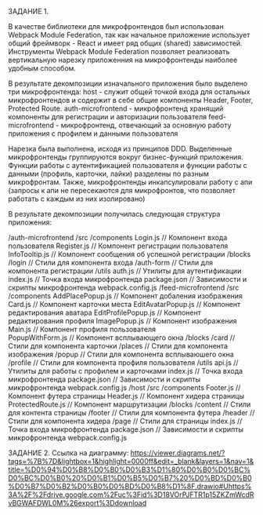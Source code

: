 ЗАДАНИЕ 1.

В качестве библиотеки для микрофронтендов был использован Webpack Module Federation, так как начальное приложение использует общий фреймворк - React и имеет ряд общих (shared) зависимостей. Инструменты Webpack Module Federation позволяет реализовать вертикальную нарезку приложенния на микрофронтенды наиболее удобным способом.

В результате декомпозиции изначального приложения было выделено три микрофронтенда:
host - служит общей точкой входа для остальных микрофронтендов и содержит в себе общие компоненты Header, Footer, Protected Route.
auth-microfrontend - микрофронтенд хранящий компоненты для регистрации и авторизации пользователя
feed-microfrontend - микрофронтенд, отвечающий за основную работу приложения с профилем и данными пользователя

Нарезка была выполнена, исходя из принципов DDD. Выделенные микрофронтенды группируются вокруг бизнес-функций приложения. Функции работы с аутентификацией пользователя и функции работы с данными (профиль, карточки, лайки) разделены по разным микрофронтам. Также, микрофронтенды инкапсулировали работу с апи (запросы к апи не пересекаются для микрофронтов, что позволяет работать с каждым из них изолировано)

В результате декомпозиции получилась следующая структура приложения:

/auth-microfrontend
  /src
    /components
      Login.js               // Компонент входа пользователя
      Register.js            // Компонент регистрации пользователя
      InfoTooltip.js         // Компонент сообщения об успешной регистрации
    /blocks
      /login               // Стили для компонента входа
      /auth-form           // Стили для компонента регистрации
    /utils
      auth.js                // Утилиты для аутентификации
    index.js                 // Точка входа микрофронтенда
  package.json               // Зависимости и скрипты микрофронтенда
  webpack.config.js
/feed-microfrontend
  /src
    /components
      AddPlacePopup.js        // Компонент добаления изображения
      Card.js                 // Компонент карточки места
      EditAvatarPopup.js      // Компонент редактирования аватара
      EditProfilePopup.js     // Компонент редактирования профиля
      ImagePopup.js           // Компонент изображения
      Main.js                 // Компонент профиля пользователя  
      PopupWithForm.js        // Компонент всплывающего окна
    /blocks
      /card              // Стили для компонента карточки
      /places            // Стили для компонента изображения
      /popup             // Стили для компонента всплываюшего окна
      /profile           // Стили для компонента профиля пользователя
    /utils
      api.js                // Утилиты для работы с профилем и карточками
    index.js                 // Точка входа микрофронтенда
  package.json               // Зависимости и скрипты микрофронтенда
  webpack.config.js
/host
  /src
    /components
      Footer.js            // Компонент футера страницы
      Header.js            // Компонент хидера страницы
      ProtectedRoute.js    // Компонент маршрутизации
    /blocks
      /content              // Стили для контента страницы
      /footer              // Стили для компонента футера
      /header              // Стили для компонента хидера
      /page                // Стили для страницы
    index.js                 // Точка входа микрофронтенда
  package.json               // Зависимости и скрипты микрофронтенда
  webpack.config.js

  ЗАДАНИЕ 2.
  Ссылка на диаграмму:
  https://viewer.diagrams.net/?tags=%7B%7D&lightbox=1&highlight=0000ff&edit=_blank&layers=1&nav=1&title=%D0%94%D0%B8%D0%B0%D0%B3%D1%80%D0%B0%D0%BC%D0%BC%D0%B0%20%D0%B1%D0%B5%D0%B7%20%D0%BD%D0%B0%D0%B7%D0%B2%D0%B0%D0%BD%D0%B8%D1%8F.drawio#Uhttps%3A%2F%2Fdrive.google.com%2Fuc%3Fid%3D18VOrPJFTR1p15ZKZmWcdRvBGWAFDWL0M%26export%3Ddownload